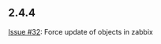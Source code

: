 ## 2.4.4

[Issue #32](https://github.com/express42/zabbixapi/issues/32): Force update of objects in zabbix
